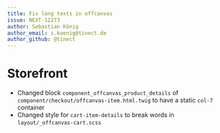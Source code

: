 ```yaml
---
title: Fix long texts in offcanvas
issue: NEXT-12273
author: Sebastian König
author_email: s.koenig@tinect.de 
author_github: @tinect
---
```

# Storefront
* Changed block `component_offcanvas_product_details` of `component/checkout/offcanvas-item.html.twig` to have a static `col-7` container
* Changed style for `cart-item-details` to break words in `layout/_offcanvas-cart.scss`
